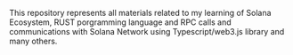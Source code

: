 This repository represents all materials related to my learning of Solana Ecosystem, RUST porgramming language and RPC calls and communications with Solana Network using Typescript/web3.js library and many others.
